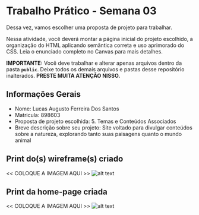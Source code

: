 # Trabalho Prático - Semana 03

Dessa vez, vamos escolher uma proposta de projeto para trabalhar.

Nessa atividade, você deverá montar a página inicial do projeto escolhido, a organização do HTML aplicando semântica correta e uso aprimorado do CSS. Leia o enunciado completo no Canvas para mais detalhes.

**IMPORTANTE:** Você deve trabalhar e alterar apenas arquivos dentro da pasta **`public`**. Deixe todos os demais arquivos e pastas desse repositório inalterados. **PRESTE MUITA ATENÇÃO NISSO.**

## Informações Gerais

- Nome: Lucas Augusto Ferreira Dos Santos
- Matricula: 898603
- Proposta de projeto escolhida: 5. Temas e Conteúdos Associados
- Breve descrição sobre seu projeto: Site voltado para divulgar conteúdos sobre a natureza, explorando tanto suas paisagens quanto o mundo animal

## Print do(s) wireframe(s) criado

<<  COLOQUE A IMAGEM AQUI >>
![alt text](Wireframe.png)

## Print da home-page criada

<<  COLOQUE A IMAGEM AQUI >>
![alt text](Homepage.png)